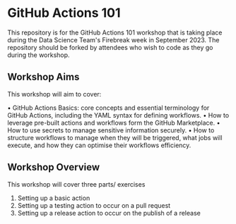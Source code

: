 # GitHub Actions 101

This repository is for the GitHub Actions 101 workshop that is taking place during the Data Science Team's Firebreak week in September 2023. The repository should be forked by attendees who wish to code as they go during the workshop.

## Workshop Aims

This workshop will aim to cover:

•	GitHub Actions Basics: core concepts and essential terminology for GitHub Actions, including the YAML syntax for defining workflows. 
•	How to leverage pre-built actions and workflows form the GitHub Marketplace.
•	How to use secrets to manage sensitive information securely.
•	How to structure workflows to manage when they will be triggered, what jobs will execute, and how they can optimise their workflows efficiency.

## Workshop Overview

This workshop will cover three parts/ exercises

1. Setting up a basic action
2. Setting up a testing action to occur on a pull request
3. Setting up a release action to occur on the publish of a release


